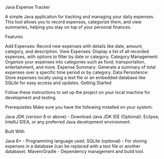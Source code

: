 Java Expense Tracker

A simple Java application for tracking and managing your daily expenses. This tool allows you to record expenses, categorize them, and view summaries, helping you stay on top of your personal finances.

Features

Add Expenses: Record new expenses with details like date, amount, category, and description.
View Expenses: Display a list of all recorded expenses, with options to filter by date or category.
Category Management: Organize your expenses into categories such as food, transportation, entertainment, and more.
Expense Summary: Generate a summary of total expenses over a specific time period or by category.
Data Persistence: Store expenses locally using a text file or an embedded database like SQLite for easy access and updates.
Getting Started

Follow these instructions to set up the project on your local machine for development and testing.

Prerequisites
Make sure you have the following installed on your system:

Java JDK (version 8 or above) - Download Java JDK
IDE (Optional): Eclipse, IntelliJ IDEA, or any preferred Java development environment.

Built With

Java 8+ - Programming language used.
SQLite (optional) - For storing expenses in a database (can be replaced with a text file or another database).
Maven/Gradle - Dependency management and build tool.
